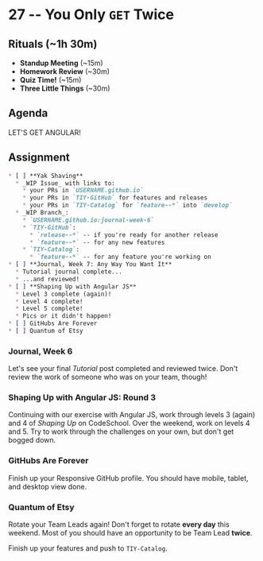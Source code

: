 # 27 -- You Only `GET` Twice

## Rituals (~1h 30m)

* **Standup Meeting** (~15m)
* **Homework Review** (~30m)
* **Quiz Time!** (~15m)
* **Three Little Things** (~30m)

## Agenda

LET'S GET ANGULAR!

## Assignment

```markdown
* [ ] **Yak Shaving**
  * _WIP Issue_ with links to:
    * your PRs in `USERNAME.github.io`
    * your PRs in `TIY-GitHub` for features and releases
    * your PRs in `TIY-Catalog` for `feature--*` into `develop`
  * _WIP Branch_:
    * `USERNAME.github.io:journal-week-6`
    * `TIY-GitHub`:
      * `release--*` -- if you're ready for another release
      * `feature--*` -- for any new features
    * `TIY-Catalog`:
      * `feature--*` -- for any feature you're working on
* [ ] **Journal, Week 7: Any Way You Want It**
  * Tutorial journal complete...
  * ...and reviewed!
* [ ] **Shaping Up with Angular JS**
  * Level 3 complete (again)!
  * Level 4 complete!
  * Level 5 complete!
  * Pics or it didn't happen!
* [ ] GitHubs Are Forever
* [ ] Quantum of Etsy
```

### Journal, Week 6

Let's see your final _Tutorial_ post completed and reviewed twice. Don't review the work of someone who was on your team, though!

### Shaping Up with Angular JS: Round 3

Continuing with our exercise with Angular JS, work through levels 3 (again) and 4 of _Shaping Up_ on CodeSchool.  Over the weekend, work on levels 4 and 5.  Try to work through the challenges on your own, but don't get bogged down.

### GitHubs Are Forever

Finish up your Responsive GitHub profile. You should have mobile, tablet, and desktop view done.

### Quantum of Etsy

Rotate your Team Leads again! Don't forget to rotate **every day** this weekend. Most of you should have an opportunity to be Team Lead **twice**.

Finish up your features and push to `TIY-Catalog`.

